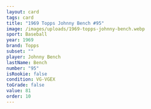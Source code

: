 ```yaml
---
layout: card
tags: card
title: "1969 Topps Johnny Bench #95"
image: /images/uploads/1969-topps-johnny-bench.webp
sport: Baseball
year: 1969
brand: Topps
subset: ""
player: Johnny Bench
lastName: Bench
number: "95"
isRookie: false
condition: VG-VGEX
toGrade: false
value: 81
order: 10
---
```

